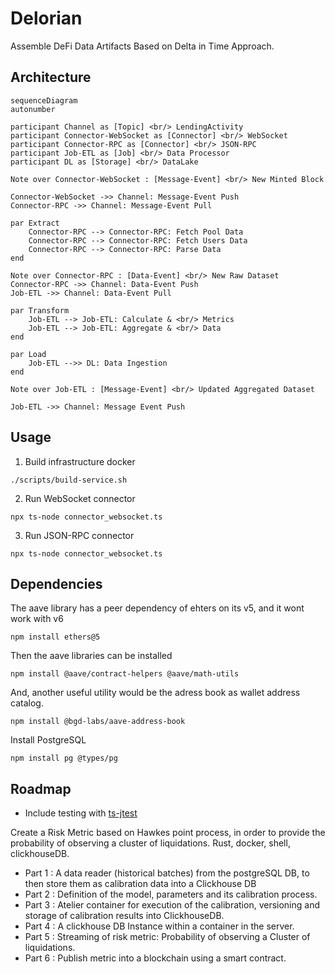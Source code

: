 # Delorian

Assemble DeFi Data Artifacts Based on Delta in Time Approach.

## Architecture

```mermaid
sequenceDiagram
autonumber

participant Channel as [Topic] <br/> LendingActivity
participant Connector-WebSocket as [Connector] <br/> WebSocket
participant Connector-RPC as [Connector] <br/> JSON-RPC
participant Job-ETL as [Job] <br/> Data Processor
participant DL as [Storage] <br/> DataLake

Note over Connector-WebSocket : [Message-Event] <br/> New Minted Block

Connector-WebSocket ->> Channel: Message-Event Push
Connector-RPC ->> Channel: Message-Event Pull

par Extract
	Connector-RPC --> Connector-RPC: Fetch Pool Data
	Connector-RPC --> Connector-RPC: Fetch Users Data
	Connector-RPC --> Connector-RPC: Parse Data
end

Note over Connector-RPC : [Data-Event] <br/> New Raw Dataset
Connector-RPC ->> Channel: Data-Event Push
Job-ETL ->> Channel: Data-Event Pull

par Transform
	Job-ETL --> Job-ETL: Calculate & <br/> Metrics
	Job-ETL --> Job-ETL: Aggregate & <br/> Data
end

par Load
	Job-ETL -->> DL: Data Ingestion
end

Note over Job-ETL : [Message-Event] <br/> Updated Aggregated Dataset

Job-ETL ->> Channel: Message Event Push
```

## Usage

1. Build infrastructure docker 

```
./scripts/build-service.sh
```

2. Run WebSocket connector

```shell
npx ts-node connector_websocket.ts
```

3. Run JSON-RPC connector

```shell
npx ts-node connector_websocket.ts
```

## Dependencies

The aave library has a peer dependency of ehters on its v5, and it wont work with v6

```shell
npm install ethers@5
```

Then the aave libraries can be installed

```shell
npm install @aave/contract-helpers @aave/math-utils
```

And, another useful utility would be the adress book as wallet address catalog.

```shell
npm install @bgd-labs/aave-address-book
```

Install PostgreSQL

```
npm install pg @types/pg
```

## Roadmap

- Include testing with [ts-jtest](https://kulshekhar.github.io/ts-jest/docs/)

Create a Risk Metric based on Hawkes point process, in order to provide the probability of observing a cluster of liquidations. Rust, docker, shell, clickhouseDB.

- Part 1 : A data reader (historical batches) from the postgreSQL DB, to then store them as calibration data into a Clickhouse DB
- Part 2 : Definition of the model, parameters and its calibration process.
- Part 3 : Atelier container for execution of the calibration, versioning and storage of calibration results into ClickhouseDB.
- Part 4 : A clickhouse DB Instance within a container in the server.
- Part 5 : Streaming of risk metric: Probability of observing a Cluster of liquidations.
- Part 6 : Publish metric into a blockchain using a smart contract.

